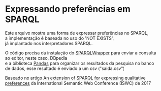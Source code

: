 # Expressando preferências em SPARQL

<p>
Este arquivo mostra uma forma de expressar preferências no SPARQL, <br /> 
a implementação é baseada no uso do 'NOT EXISTS', <br />
já implantado nos interpretadores SPARQL.
</p>
<p>
O código precisa da instalação do <a href="https://sparqlwrapper.readthedocs.io/en/latest/main.html">SPARQLWrapper</a> para enviar a consulta ao editor, neste caso, DBpedia <br />
e a biblioteca <a href="https://pandas.pydata.org/">Pandas</a> para organizar os resultados da pesquisa no banco de dados, esse resultado é enviado a um csv ("saida.csv")
</p>
<p>
Baseado no artigo <a href="https://iswc2017.ai.wu.ac.at/paper-143/">An extension of SPARQL for expressing
qualitative preferences</a> da International Semantic Web Conference (ISWC) de 2017
</p>
